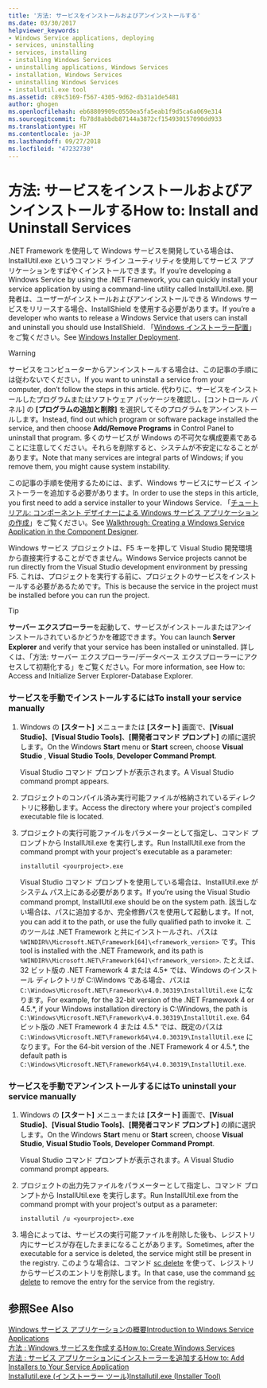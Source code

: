 ```yaml
---
title: '方法: サービスをインストールおよびアンインストールする'
ms.date: 03/30/2017
helpviewer_keywords:
- Windows Service applications, deploying
- services, uninstalling
- services, installing
- installing Windows Services
- uninstalling applications, Windows Services
- installation, Windows Services
- uninstalling Windows Services
- installutil.exe tool
ms.assetid: c89c5169-f567-4305-9d62-db31a1de5481
author: ghogen
ms.openlocfilehash: eb68809909c0550ea5fa5eab1f9d5ca6a069e314
ms.sourcegitcommit: fb78d8abbdb87144a3872cf154930157090dd933
ms.translationtype: HT
ms.contentlocale: ja-JP
ms.lasthandoff: 09/27/2018
ms.locfileid: "47232730"
---
```

# <a name="how-to-install-and-uninstall-services"></a><span data-ttu-id="3a0ab-102">方法: サービスをインストールおよびアンインストールする</span><span class="sxs-lookup"><span data-stu-id="3a0ab-102">How to: Install and Uninstall Services</span></span>
<span data-ttu-id="3a0ab-103">.NET Framework を使用して Windows サービスを開発している場合は、InstallUtil.exe というコマンド ライン ユーティリティを使用してサービス アプリケーションをすばやくインストールできます。</span><span class="sxs-lookup"><span data-stu-id="3a0ab-103">If you’re developing a Windows Service by using the .NET Framework, you can quickly install your service application by using a command-line utility called InstallUtil.exe.</span></span> <span data-ttu-id="3a0ab-104">開発者は、ユーザーがインストールおよびアンインストールできる Windows サービスをリリースする場合、InstallShield を使用する必要があります。</span><span class="sxs-lookup"><span data-stu-id="3a0ab-104">If you’re a developer who wants to release a Windows Service that users can install and uninstall  you should use InstallShield.</span></span> <span data-ttu-id="3a0ab-105">「[Windows インストーラー配置](https://msdn.microsoft.com/library/121be21b-b916-43e2-8f10-8b080516d2a0)」をご覧ください。</span><span class="sxs-lookup"><span data-stu-id="3a0ab-105">See [Windows Installer Deployment](https://msdn.microsoft.com/library/121be21b-b916-43e2-8f10-8b080516d2a0).</span></span>  
  
> [!WARNING]
>  <span data-ttu-id="3a0ab-106">サービスをコンピューターからアンインストールする場合は、この記事の手順には従わないでください。</span><span class="sxs-lookup"><span data-stu-id="3a0ab-106">If you want to uninstall a service from your computer, don’t follow the steps in this article.</span></span> <span data-ttu-id="3a0ab-107">代わりに、サービスをインストールしたプログラムまたはソフトウェア パッケージを確認し、[コントロール パネル] の **[プログラムの追加と削除]** を選択してそのプログラムをアンインストールします。</span><span class="sxs-lookup"><span data-stu-id="3a0ab-107">Instead, find out which program or software package installed the service, and then choose **Add/Remove Programs** in Control Panel to uninstall that program.</span></span> <span data-ttu-id="3a0ab-108">多くのサービスが Windows の不可欠な構成要素であることに注意してください。それらを削除すると、システムが不安定になることがあります。</span><span class="sxs-lookup"><span data-stu-id="3a0ab-108">Note that many services are integral parts of Windows; if you remove them, you might cause system instability.</span></span>  
  
 <span data-ttu-id="3a0ab-109">この記事の手順を使用するためには、まず、Windows サービスにサービス インストーラーを追加する必要があります。</span><span class="sxs-lookup"><span data-stu-id="3a0ab-109">In order to use the steps in this article, you first need to add a service installer to your Windows Service.</span></span> <span data-ttu-id="3a0ab-110">「[チュートリアル: コンポーネント デザイナーによる Windows サービス アプリケーションの作成](../../../docs/framework/windows-services/walkthrough-creating-a-windows-service-application-in-the-component-designer.md)」をご覧ください。</span><span class="sxs-lookup"><span data-stu-id="3a0ab-110">See [Walkthrough: Creating a Windows Service Application in the Component Designer](../../../docs/framework/windows-services/walkthrough-creating-a-windows-service-application-in-the-component-designer.md).</span></span>  
  
 <span data-ttu-id="3a0ab-111">Windows サービス プロジェクトは、F5 キーを押して Visual Studio 開発環境から直接実行することができません。</span><span class="sxs-lookup"><span data-stu-id="3a0ab-111">Windows Service projects cannot be run directly from the Visual Studio development environment by pressing F5.</span></span> <span data-ttu-id="3a0ab-112">これは、プロジェクトを実行する前に、プロジェクトのサービスをインストールする必要があるためです。</span><span class="sxs-lookup"><span data-stu-id="3a0ab-112">This is because the service in the project must be installed before you can run the project.</span></span>  
  
> [!TIP]
>  <span data-ttu-id="3a0ab-113">**サーバー エクスプローラー**を起動して、サービスがインストールまたはアンインストールされているかどうかを確認できます。</span><span class="sxs-lookup"><span data-stu-id="3a0ab-113">You can launch **Server Explorer** and verify that your service has been installed or uninstalled.</span></span> <span data-ttu-id="3a0ab-114">詳しくは、「方法: サーバー エクスプローラー/データベース エクスプローラーにアクセスして初期化する」をご覧ください。</span><span class="sxs-lookup"><span data-stu-id="3a0ab-114">For more information, see How to: Access and Initialize Server Explorer-Database Explorer.</span></span>  
  
### <a name="to-install-your-service-manually"></a><span data-ttu-id="3a0ab-115">サービスを手動でインストールするには</span><span class="sxs-lookup"><span data-stu-id="3a0ab-115">To install your service manually</span></span>  
  
1.  <span data-ttu-id="3a0ab-116">Windows の **[スタート]** メニューまたは **[スタート]** 画面で、**[Visual Studio]**、**[Visual Studio Tools]**、**[開発者コマンド プロンプト]** の順に選択します。</span><span class="sxs-lookup"><span data-stu-id="3a0ab-116">On the Windows **Start** menu or **Start** screen, choose **Visual Studio** , **Visual Studio Tools**, **Developer Command Prompt**.</span></span>  
  
     <span data-ttu-id="3a0ab-117">Visual Studio コマンド プロンプトが表示されます。</span><span class="sxs-lookup"><span data-stu-id="3a0ab-117">A Visual Studio command prompt appears.</span></span>  
  
2.  <span data-ttu-id="3a0ab-118">プロジェクトのコンパイル済み実行可能ファイルが格納されているディレクトリに移動します。</span><span class="sxs-lookup"><span data-stu-id="3a0ab-118">Access the directory where your project's compiled executable file is located.</span></span>  
  
3.  <span data-ttu-id="3a0ab-119">プロジェクトの実行可能ファイルをパラメーターとして指定し、コマンド プロンプトから InstallUtil.exe を実行します。</span><span class="sxs-lookup"><span data-stu-id="3a0ab-119">Run InstallUtil.exe from the command prompt with your project's executable as a parameter:</span></span>  
  
    ```  
    installutil <yourproject>.exe  
    ```  
  
     <span data-ttu-id="3a0ab-120">Visual Studio コマンド プロンプトを使用している場合は、InstallUtil.exe がシステム パス上にある必要があります。</span><span class="sxs-lookup"><span data-stu-id="3a0ab-120">If you’re using the Visual Studio command prompt, InstallUtil.exe should be on the system path.</span></span> <span data-ttu-id="3a0ab-121">該当しない場合は、パスに追加するか、完全修飾パスを使用して起動します。</span><span class="sxs-lookup"><span data-stu-id="3a0ab-121">If not, you can add it to the path, or use the fully qualified path to invoke it.</span></span> <span data-ttu-id="3a0ab-122">このツールは .NET Framework と共にインストールされ、パスは `%WINDIR%\Microsoft.NET\Framework[64]\<framework_version>` です。</span><span class="sxs-lookup"><span data-stu-id="3a0ab-122">This tool is installed with the .NET Framework, and its path is `%WINDIR%\Microsoft.NET\Framework[64]\<framework_version>`.</span></span> <span data-ttu-id="3a0ab-123">たとえば、32 ビット版の .NET Framework 4 または 4.5\* では、Windows のインストール ディレクトリが C:\Windows である場合、パスは `C:\Windows\Microsoft.NET\Framework\v4.0.30319\InstallUtil.exe` になります。</span><span class="sxs-lookup"><span data-stu-id="3a0ab-123">For example, for the 32-bit version of the .NET Framework 4 or 4.5.\*, if your Windows installation directory is C:\Windows, the path is `C:\Windows\Microsoft.NET\Framework\v4.0.30319\InstallUtil.exe`.</span></span> <span data-ttu-id="3a0ab-124">64 ビット版の .NET Framework 4 または 4.5.\* では、既定のパスは `C:\Windows\Microsoft.NET\Framework64\v4.0.30319\InstallUtil.exe` になります。</span><span class="sxs-lookup"><span data-stu-id="3a0ab-124">For the 64-bit version of the .NET Framework 4 or 4.5.\*, the default path is `C:\Windows\Microsoft.NET\Framework64\v4.0.30319\InstallUtil.exe`.</span></span>  
  
### <a name="to-uninstall-your-service-manually"></a><span data-ttu-id="3a0ab-125">サービスを手動でアンインストールするには</span><span class="sxs-lookup"><span data-stu-id="3a0ab-125">To uninstall your service manually</span></span>  
  
1.  <span data-ttu-id="3a0ab-126">Windows の **[スタート]** メニューまたは **[スタート]** 画面で、**[Visual Studio]**、**[Visual Studio Tools]**、**[開発者コマンド プロンプト]** の順に選択します。</span><span class="sxs-lookup"><span data-stu-id="3a0ab-126">On the Windows **Start** menu or **Start** screen, choose **Visual Studio**, **Visual Studio Tools**, **Developer Command Prompt**.</span></span>  
  
     <span data-ttu-id="3a0ab-127">Visual Studio コマンド プロンプトが表示されます。</span><span class="sxs-lookup"><span data-stu-id="3a0ab-127">A Visual Studio command prompt appears.</span></span>  
  
2.  <span data-ttu-id="3a0ab-128">プロジェクトの出力先ファイルをパラメーターとして指定し、コマンド プロンプトから InstallUtil.exe を実行します。</span><span class="sxs-lookup"><span data-stu-id="3a0ab-128">Run InstallUtil.exe from the command prompt with your project's output as a parameter:</span></span>  
  
    ```  
    installutil /u <yourproject>.exe  
    ```  
  
3.  <span data-ttu-id="3a0ab-129">場合によっては、サービスの実行可能ファイルを削除した後も、レジストリ内にサービスが存在したままになることがあります。</span><span class="sxs-lookup"><span data-stu-id="3a0ab-129">Sometimes, after the executable for a service is deleted, the service might still be present in the registry.</span></span> <span data-ttu-id="3a0ab-130">このような場合は、コマンド [sc delete](https://technet.microsoft.com/library/cc742045.aspx) を使って、レジストリからサービスのエントリを削除します。</span><span class="sxs-lookup"><span data-stu-id="3a0ab-130">In that case, use the command [sc delete](https://technet.microsoft.com/library/cc742045.aspx) to remove the entry for the service from the registry.</span></span>  
  
## <a name="see-also"></a><span data-ttu-id="3a0ab-131">参照</span><span class="sxs-lookup"><span data-stu-id="3a0ab-131">See Also</span></span>  
 [<span data-ttu-id="3a0ab-132">Windows サービス アプリケーションの概要</span><span class="sxs-lookup"><span data-stu-id="3a0ab-132">Introduction to Windows Service Applications</span></span>](../../../docs/framework/windows-services/introduction-to-windows-service-applications.md)  
 [<span data-ttu-id="3a0ab-133">方法 : Windows サービスを作成する</span><span class="sxs-lookup"><span data-stu-id="3a0ab-133">How to: Create Windows Services</span></span>](../../../docs/framework/windows-services/how-to-create-windows-services.md)  
 [<span data-ttu-id="3a0ab-134">方法 : サービス アプリケーションにインストーラーを追加する</span><span class="sxs-lookup"><span data-stu-id="3a0ab-134">How to: Add Installers to Your Service Application</span></span>](../../../docs/framework/windows-services/how-to-add-installers-to-your-service-application.md)  
 [<span data-ttu-id="3a0ab-135">Installutil.exe (インストーラー ツール)</span><span class="sxs-lookup"><span data-stu-id="3a0ab-135">Installutil.exe (Installer Tool)</span></span>](../../../docs/framework/tools/installutil-exe-installer-tool.md)
